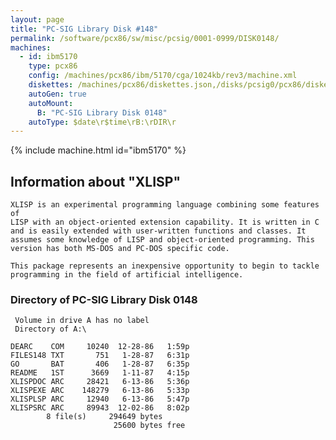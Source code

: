 ```yaml
---
layout: page
title: "PC-SIG Library Disk #148"
permalink: /software/pcx86/sw/misc/pcsig/0001-0999/DISK0148/
machines:
  - id: ibm5170
    type: pcx86
    config: /machines/pcx86/ibm/5170/cga/1024kb/rev3/machine.xml
    diskettes: /machines/pcx86/diskettes.json,/disks/pcsig0/pcx86/diskettes.json
    autoGen: true
    autoMount:
      B: "PC-SIG Library Disk 0148"
    autoType: $date\r$time\rB:\rDIR\r
---
```


{% include machine.html id="ibm5170" %}

## Information about "XLISP"

    XLISP is an experimental programming language combining some features of
    LISP with an object-oriented extension capability. It is written in C
    and is easily extended with user-written functions and classes. It
    assumes some knowledge of LISP and object-oriented programming. This
    version has both MS-DOS and PC-DOS specific code.
    
    This package represents an inexpensive opportunity to begin to tackle
    programming in the field of artificial intelligence.

### Directory of PC-SIG Library Disk 0148

     Volume in drive A has no label
     Directory of A:\

    DEARC    COM     10240  12-28-86   1:59p
    FILES148 TXT       751   1-28-87   6:31p
    GO       BAT       406   1-28-87   6:35p
    README   1ST      3669   1-11-87   4:15p
    XLISPDOC ARC     28421   6-13-86   5:36p
    XLISPEXE ARC    148279   6-13-86   5:33p
    XLISPLSP ARC     12940   6-13-86   5:47p
    XLISPSRC ARC     89943  12-02-86   8:02p
            8 file(s)     294649 bytes
                           25600 bytes free
